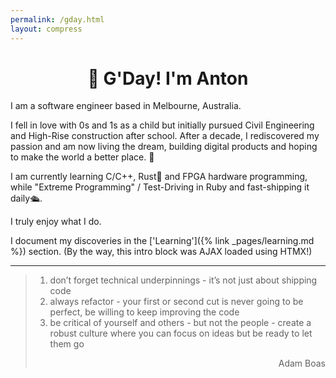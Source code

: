 ```yaml
---
permalink: /gday.html
layout: compress
---
```


<h1 align="center">🤠 G'Day! I'm Anton</h1>

I am a software engineer based in Melbourne, Australia.

I fell in love with 0s and 1s as a child but initially pursued Civil Engineering and High-Rise construction after school. After a decade, I rediscovered my passion and am now living the dream, building digital products and hoping to make the world a better place. 🧀

I am currently learning C/C++, Rust🦀 and FPGA hardware programming, while "Extreme Programming" / Test-Driving in Ruby and fast-shipping it daily🛳️.

I truly enjoy what I do.

I document my discoveries in the ['Learning']({% link _pages/learning.md %}) section. (By the way, this intro block was AJAX loaded using HTMX!)

---


> 1. don’t forget technical underpinnings - it’s not just about shipping code
> 1. always refactor - your first or second cut is never going to be perfect, be willing to keep improving the code
> 1. be critical of yourself and others - but not the people - create a robust culture where you can focus on ideas but be ready to let them go
> <div style="text-align: right">Adam Boas</div>
